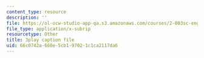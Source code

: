 ```yaml
---
content_type: resource
description: ''
file: https://ol-ocw-studio-app-qa.s3.amazonaws.com/courses/2-003sc-engineering-dynamics-fall-2011/66c0742a660e5cb197021c1ca2117da6_Fo-Y6kEMURk.vtt
file_type: application/x-subrip
resourcetype: Other
title: 3play caption file
uid: 66c0742a-660e-5cb1-9702-1c1ca2117da6
---
```

